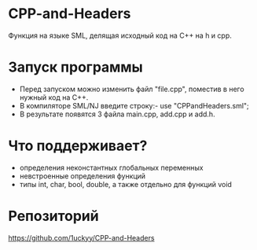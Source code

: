 # CPP-and-Headers
Функция на языке SML, делящая исходный код на C++ на h и cpp.

# Запуск программы
- Перед запуском можно изменить файл "file.cpp", поместив в него нужный код на C++.
- В компиляторе SML/NJ введите строку:- use "CPPandHeaders.sml";
- В результате появятся 3 файла main.cpp, add.cpp и add.h.

# Что поддерживает?
- определения неконстантных глобальных переменных
- невстроенные определения функций
- типы int, char, bool, double, а также отдельно для функций void

# Репозиторий
https://github.com/1uckyy/CPP-and-Headers
